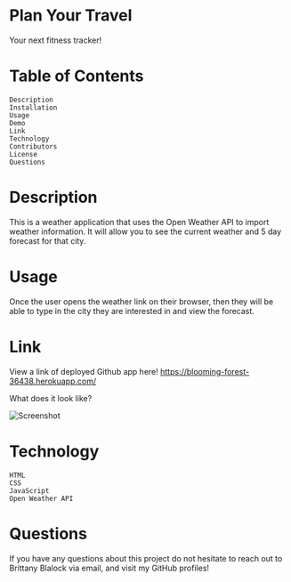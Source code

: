 # Plan Your Travel

Your next fitness tracker!

# Table of Contents

    Description
    Installation
    Usage
    Demo
    Link
    Technology
    Contributors
    License
    Questions

# Description

This is a weather application that uses the Open Weather API to import weather information. It will allow you to see the current weather and 5 day forecast for that city. 


# Usage

Once the user opens the weather link on their browser, then they will be able to type in the city they are interested in and view the forecast. 

# Link

View a link of deployed Github app here! 
https://blooming-forest-36438.herokuapp.com/

What does it look like? 

![Screenshot](https://github.com/brittnicole207/weather-challeng/assets/Screenshot%2022-11-10%at%4.12.00%PM.png?raw=true)

# Technology

    HTML
    CSS
    JavaScript
    Open Weather API 

# Questions

If you have any questions about this project do not hesitate to reach out to Brittany Blalock via email, and visit my GitHub profiles!
